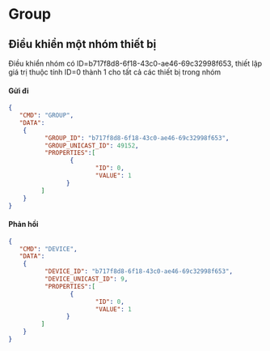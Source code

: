 
# Group
## Điều khiển một nhóm thiết bị
Điều khiển nhóm có ID=b717f8d8-6f18-43c0-ae46-69c32998f653, thiết lập giá trị thuộc tính ID=0 thành 1 cho tất cả các thiết bị trong nhóm
#### Gửi đi

```json
{
   "CMD": "GROUP",
   "DATA": 
    {
          "GROUP_ID": "b717f8d8-6f18-43c0-ae46-69c32998f653", 
          "GROUP_UNICAST_ID": 49152,
          "PROPERTIES":[
                 { 
                        "ID": 0,
                        "VALUE": 1
                } 
         ]       
    }    
}


```

#### Phản hồi
```json
{
   "CMD": "DEVICE",
   "DATA": 
    {
          "DEVICE_ID": "b717f8d8-6f18-43c0-ae46-69c32998f653", 
          "DEVICE_UNICAST_ID": 9,
          "PROPERTIES":[
                 { 
                        "ID": 0,
                        "VALUE": 1
                } 
         ]       
    }    
}
```

